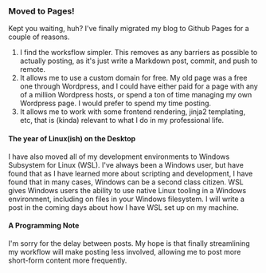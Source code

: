 ### Moved to Pages!

Kept you waiting, huh? I've finally migrated my blog to Github Pages for a couple of reasons.

1. I find the worksflow simpler. This removes as any barriers as possible to actually posting, as it's just write a Markdown post, commit, and push to remote.
2. It allows me to use a custom domain for free. My old page was a free one through Wordpress, and I could have either paid for a page with any of a million Wordpress hosts, or spend a ton of time managing my own Wordpress page. I would prefer to spend my time posting.
3. It allows me to work with some frontend rendering, jinja2 templating, etc, that is (kinda) relevant to what I do in my professional life.

#### The year of Linux(ish) on the Desktop

I have also moved all of my development environments to Windows Subsystem for Linux (WSL). I've always been a Windows user, but have found that as I have learned more about scripting and development, I have found that in many cases, Windows can be a second class citizen. WSL gives Windows users the ability to use native Linux tooling in a Windows environment, including on files in your Windows filesystem. I will write a post in the coming days about how I have WSL set up on my machine. 

#### A Programming Note

I'm sorry for the delay between posts. My hope is that finally streamlining my workflow will make posting less involved, allowing me to post more short-form content more frequently.